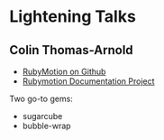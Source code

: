 # Lightening Talks

## Colin Thomas-Arnold

  - [RubyMotion on Github](https://github.com/rubymotion)
  - [Rubymotion Documentation Project](http://rubymotion.github.com)

  Two go-to gems:

  - sugarcube
  - bubble-wrap

